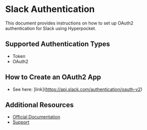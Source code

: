 # Slack Authentication

This document provides instructions on how to set up OAuth2 authentication for Slack using Hyperpocket.

## Supported Authentication Types

- Token
- OAuth2

## How to Create an OAuth2 App

- See here: ]link](https://api.slack.com/authentication/oauth-v2)

## Additional Resources

- [Official Documentation](https://api.slack.com)
- [Support](https://slack.com/help) 